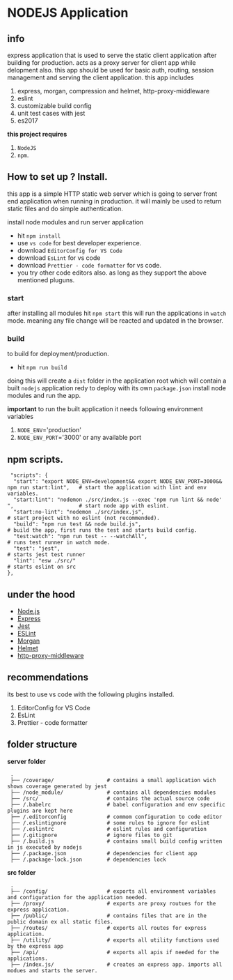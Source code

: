 # NODEJS Application

## info

express application that is used to serve the static client application after building for production.
acts as a proxy server for client app while delopment also. this app should be used for basic auth, routing, session management and serving the client application.
this app includes

1. express, morgan, compression and helmet, http-proxy-middleware
2. eslint
3. customizable build config
4. unit test cases with jest
5. es2017

**this project requires**

1. `NodeJS`
2. `npm`.

## How to set up ? Install.

this app is a simple HTTP static web server which is going to server front end application when running in production.
it will mainly be used to return static files and do simple authentication.

install node modules and run server application

- hit `npm install`
- use `vs code` for best developer experience.
- download `EditorConfig for VS Code`
- download `EsLint` for vs code
- download `Prettier - code formatter` for vs code.
- you try other code editors also. as long as they support the above mentioned pluguns.

### start

after installing all modules hit `npm start`
this will run the applications in `watch` mode. meaning any file change will be reacted and updated
in the browser.

### build

to build for deployment/production.

- hit `npm run build`

doing this will create a `dist` folder in the application root which will contain a built
`nodejs` application redy to deploy with its own `package.json` install node modules and run the app.

**important**
to run the built application it needs following environment variables

1. `NODE_ENV`='production'
2. `NODE_ENV_PORT`='3000' or any available port

## npm scripts.

```
 "scripts": {
  "start": "export NODE_ENV=development&& export NODE_ENV_PORT=3000&& npm run start:lint",   # start the application with lint and env variables.
  "start:lint": "nodemon ./src/index.js --exec 'npm run lint && node' ",                     # start node app with eslint.
  "start:no-lint": "nodemon ./src/index.js",                                                 # start project with no eslint (not recommended).
  "build": "npm run test && node build.js",                                                  # build the app, first runs the test and starts build config.
  "test:watch": "npm run test -- --watchAll",                                                # runs test runner in watch mode.
  "test": "jest",                                                                            # starts jest test runner
  "lint": "esw ./src/"                                                                       # starts eslint on src
},
```

## under the hood

- [Node.js](https://nodejs.org/en/)
- [Express](https://github.com/expressjs/express)
- [Jest](https://jestjs.io/)
- [ESLint](https://eslint.org/)
- [Morgan](https://github.com/expressjs/morgan)
- [Helmet](https://helmetjs.github.io/)
- [http-proxy-middleware](https://github.com/chimurai/http-proxy-middleware)

## recommendations

its best to use vs code with the following plugins installed.

1. EditorConfig for VS Code
2. EsLint
3. Prettier - code formatter

## folder structure

**server folder**

```
 .
 ├── /coverage/                 # contains a small application wich shows coverage generated by jest
 ├── /node_module/              # contains all dependencies modules
 ├── /src/                      # contains the actual source code
 ├── /.babelrc                  # babel configuration and env specific plugins are kept here
 ├── /.editorconfig             # commom configuration to code editor
 ├── /.eslintignore             # some rules to ignore for eslint
 ├── /.eslintrc                 # eslint rules and configuration
 ├── /.gitignore                # ignore files to git
 ├── /.build.js                 # contains small build config written in js executed by nodejs
 ├── /.package.json             # dependencies for client app
 ├── /.package-lock.json        # dependencies lock
```

**src folder**

```
 .
 ├── /config/                   # exports all environment variables and configuration for the application needed.
 ├── /proxy/                    # exports are proxy routues for the express application.
 ├── /public/                   # contains files that are in the public domain ex all static files.
 ├── /routes/                   # exports all routes for express application.
 ├── /utility/                  # exports all utility functions used by the express app
 ├── /api/                      # exports all apis if needed for the applications.
 ├── /index.js/                 # creates an express app. imports all modues and starts the server.
```
